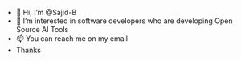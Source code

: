 - 👋 Hi, I’m @Sajid-B
- 👀 I’m interested in software developers who are developing Open Source AI Tools 
- 📫 You can reach me on my email
- Thanks

<!---
Sajid-B/Sajid-B is a ✨ special ✨ repository because its `README.md` (this file) appears on your GitHub profile.
You can click the Preview link to take a look at your changes.
--->
